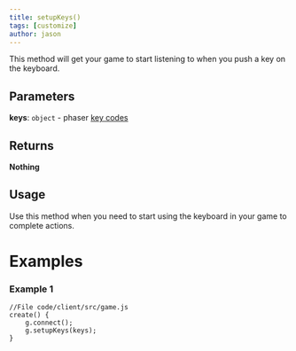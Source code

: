 ```yaml
---
title: setupKeys()
tags: [customize]
author: jason
---
```

This method will get your game to start listening to when you push a key on the keyboard.
## Parameters
**keys**: `object` - phaser [key codes](/keycodes)
## Returns
**Nothing**
## Usage
Use this method when you need to start using the keyboard in your game to complete actions.
# Examples
### Example 1
```
//File code/client/src/game.js
create() {
	g.connect();
	g.setupKeys(keys);
}
```
